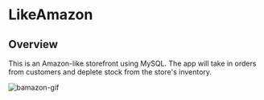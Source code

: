 # LikeAmazon

## Overview

This is an Amazon-like storefront using MySQL. The app will take in orders from customers and deplete stock from the store's inventory. 

![bamazon-gif](https://i.imgur.com/s2BllPA.gif)